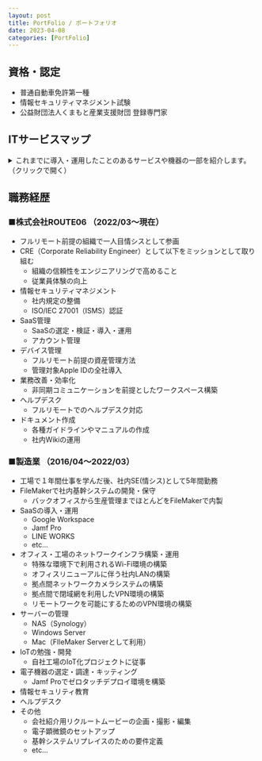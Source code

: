```yaml
---
layout: post
title: PortFolio / ポートフォリオ
date: 2023-04-08
categories: [PortFolio]
---
```


## 資格・認定

- 普通自動車免許第一種
- 情報セキュリティマネジメント試験
- 公益財団法人くまもと産業支援財団 登録専門家

## ITサービスマップ
<details>
<summary>これまでに導入・運用したことのあるサービスや機器の一部を紹介します。（クリックで開く）</summary>

Google WorkSpace
Microsoft365
GitHub
Slack
Apple Business Manager
Jamf Pro
Jamf Protect
Zoom
LINE WORKS
1Password
Figma
Miro
Zapier
セキュリオ
Krisp
Spir
Notion
FileMaker
Synology
Cisco Meraki
YAMAHA
FortiGate
Window
macOS
Linux
iOS
etc...
</details>

## 職務経歴

### ■株式会社ROUTE06 （2022/03〜現在）
- フルリモート前提の組織で一人目情シスとして参画
- CRE（Corporate Reliability Engineer）として以下をミッションとして取り組む
  - 組織の信頼性をエンジニアリングで高めること
  - 従業員体験の向上
- 情報セキュリティマネジメント
  - 社内規定の整備
  - ISO/IEC 27001（ISMS）認証
- SaaS管理
  - SaaSの選定・検証・導入・運用
  - アカウント管理
- デバイス管理
  - フルリモート前提の資産管理方法
  - 管理対象Apple IDの全社導入
- 業務改善・効率化
  - 非同期コミュニケーションを前提としたワークスペース構築
- ヘルプデスク
  - フルリモートでのヘルプデスク対応
- ドキュメント作成
  - 各種ガイドラインやマニュアルの作成
  - 社内Wikiの運用

### ■製造業 （2016/04〜2022/03）
- 工場で１年間仕事を学んだ後、社内SE(情シス)として5年間勤務
- FileMakerで社内基幹システムの開発・保守
  - バックオフィスから生産管理までほとんどをFileMakerで内製
- SaaSの導入・運用
  - Google Workspace
  - Jamf Pro
  - LINE WORKS
  - etc...
- オフィス・工場のネットワークインフラ構築・運用
  - 特殊な環境下で利用されるWi-Fi環境の構築
  - オフィスリニューアルに伴う社内LANの構築
  - 拠点間ネットワークカメラシステムの構築
  - 拠点間で閉域網を利用したVPN環境の構築
  - リモートワークを可能にするためのVPN環境の構築
- サーバーの管理
  - NAS（Synology）
  - Windows Server
  - Mac（FIleMaker Serverとして利用）
- IoTの勉強・開発
  - 自社工場のIoT化プロジェクトに従事
- 電子機器の選定・調達・キッティング
  - Jamf Proでゼロタッチデプロイ環境を構築
- 情報セキュリティ教育
- ヘルプデスク
- その他
  - 会社紹介用リクルートムービーの企画・撮影・編集
  - 電子顕微鏡のセットアップ
  - 基幹システムリプレイスのための要件定義
  - etc...